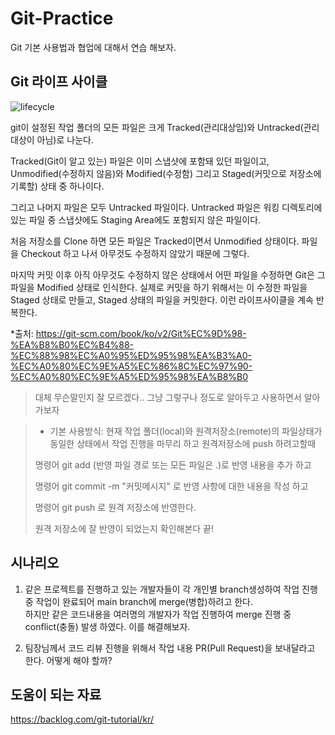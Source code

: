 # Git-Practice
Git 기본 사용법과 협업에 대해서 연습 해보자.

Git 라이프 사이클
---

![lifecycle](https://user-images.githubusercontent.com/24970070/114875251-13a6fc80-9e38-11eb-81a2-d94b5c25035e.png)

git이 설정된 작업 폴더의 모든 파일은 크게 Tracked(관리대상임)와 Untracked(관리대상이 아님)로 나눈다. 
  
Tracked(Git이 알고 있는) 파일은 이미 스냅샷에 포함돼 있던 파일이고, Unmodified(수정하지 않음)와 Modified(수정함) 그리고 Staged(커밋으로 저장소에 기록할) 상태 중 하나이다. 

그리고 나머지 파일은 모두 Untracked 파일이다. Untracked 파일은 워킹 디렉토리에 있는 파일 중 스냅샷에도 Staging Area에도 포함되지 않은 파일이다.
  
처음 저장소를 Clone 하면 모든 파일은 Tracked이면서 Unmodified 상태이다. 파일을 Checkout 하고 나서 아무것도 수정하지 않았기 때문에 그렇다.

마지막 커밋 이후 아직 아무것도 수정하지 않은 상태에서 어떤 파일을 수정하면 Git은 그 파일을 Modified 상태로 인식한다. 실제로 커밋을 하기 위해서는 이 수정한 파일을 Staged 상태로 만들고, Staged 상태의 파일을 커밋한다. 이런 라이프사이클을 계속 반복한다.

*출처: https://git-scm.com/book/ko/v2/Git%EC%9D%98-%EA%B8%B0%EC%B4%88-%EC%88%98%EC%A0%95%ED%95%98%EA%B3%A0-%EC%A0%80%EC%9E%A5%EC%86%8C%EC%97%90-%EC%A0%80%EC%9E%A5%ED%95%98%EA%B8%B0

> 대체 무슨말인지 잘 모르겠다.. 그냥 그렇구나 정도로 알아두고 사용하면서 알아가보자
  
> * 기본 사용방식:
> 현재 작업 폴더(local)와 원격저장소(remote)의 파일상태가 동일한 상태에서 작업 진행을 마무리 하고 원격저장소에 push 하려고할때
>   
> 명령어 git add (반영 파일 경로 또는 모든 파일은 .)로 반영 내용을 추가 하고
>   
> 명령어 git commit -m "커밋메시지" 로 반영 사항에 대한 내용을 작성 하고
>   
> 명령어 git push 로 원격 저장소에 반영한다.
>   
> 원격 저장소에 잘 반영이 되었는지 확인해본다 끝!

시나리오
---

1. 같은 프로젝트를 진행하고 있는 개발자들이 각 개인별 branch생성하여 작업 진행 중 작업이 완료되어 main branch에 merge(병합)하려고 한다.  
하지만 같은 코드내용을 여러명의 개발자가 작업 진행하여 merge 진행 중 conflict(충돌) 발생 하였다. 이를 해결해보자.

2. 팀장님께서 코드 리뷰 진행을 위해서 작업 내용 PR(Pull Request)을 보내달라고 한다. 어떻게 해야 할까?

도움이 되는 자료
---
https://backlog.com/git-tutorial/kr/
